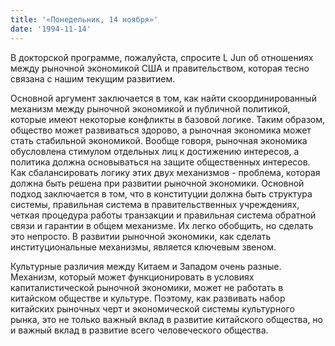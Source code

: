 ```yaml
---
title: '«Понедельник, 14 ноября»'
date: '1994-11-14'
---
```


В докторской программе, пожалуйста, спросите L Jun об отношениях между рыночной экономикой США и правительством, которая тесно связана с нашим текущим развитием.

Основной аргумент заключается в том, как найти скоординированный механизм между рыночной экономикой и публичной политикой, которые имеют некоторые конфликты в базовой логике. Таким образом, общество может развиваться здорово, а рыночная экономика может стать стабильной экономикой. Вообще говоря, рыночная экономика обусловлена ​​стимулом отдельных лиц к достижению интересов, а политика должна основываться на защите общественных интересов. Как сбалансировать логику этих двух механизмов - проблема, которая должна быть решена при развитии рыночной экономики. Основной подход заключается в том, что в конституции должна быть структура системы, правильная система в правительственных учреждениях, четкая процедура работы транзакции и правильная система обратной связи и гарантии в общем механизме. Их легко обобщить, но сделать это непросто. В развитии рыночной экономики, как сделать институциональные механизмы, является ключевым звеном.

Культурные различия между Китаем и Западом очень разные. Механизм, который может функционировать в условиях капиталистической рыночной экономики, может не работать в китайском обществе и культуре. Поэтому, как развивать набор китайских рыночных черт и экономической системы культурного рынка, это не только важный вклад в развитие китайского общества, но и важный вклад в развитие всего человеческого общества.


